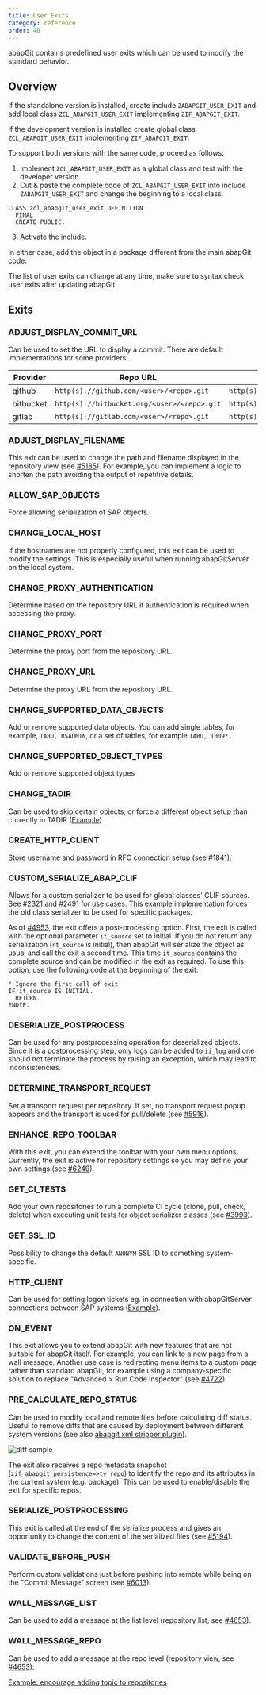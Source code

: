 ```yaml
---
title: User Exits
category: reference
order: 40
---
```


abapGit contains predefined user exits which can be used to modify the standard behavior.

## Overview

If the standalone version is installed, create include `ZABAPGIT_USER_EXIT` and add local class `ZCL_ABAPGIT_USER_EXIT` implementing `ZIF_ABAPGIT_EXIT`.

If the development version is installed create global class `ZCL_ABAPGIT_USER_EXIT` implementing `ZIF_ABAPGIT_EXIT`.

To support both versions with the same code, proceed as follows:

1. Implement `ZCL_ABAPGIT_USER_EXIT` as a global class and test with the developer version.
2. Cut & paste the complete code of `ZCL_ABAPGIT_USER_EXIT` into include `ZABAPGIT_USER_EXIT` and change the beginning to a local class.

```abap
CLASS zcl_abapgit_user_exit DEFINITION
  FINAL
  CREATE PUBLIC.
```

3. Activate the include.

In either case, add the object in a package different from the main abapGit code.

The list of user exits can change at any time, make sure to syntax check user exits after updating abapGit.

## Exits

### ADJUST_DISPLAY_COMMIT_URL

Can be used to set the URL to display a commit. There are default implementations for some providers:

| Provider  | Repo URL                                       | Show Commit URL                                            |
| --------- | ---------------------------------------------- | ---------------------------------------------------------- |
| github    | `http(s)://github.com/<user>/<repo>.git`    | `http(s)://github.com/<user>/<repo>/commit/<sha1>`     |
| bitbucket | `http(s)://bitbucket.org/<user>/<repo>.git` | `http(s)://bitbucket.org/<user>/<repo>/commits/<sha1>` |
| gitlab    | `http(s)://gitlab.com/<user>/<repo>.git`    | `http(s)://gitlab.com/<user>/<repo>/-/commit/<sha1>`  |

### ADJUST_DISPLAY_FILENAME

This exit can be used to change the path and filename displayed in the repository view (see [#5185](https://github.com/abapGit/abapGit/issues/5185)). For example, you can implement a logic to shorten the path avoiding the output of repetitive details.

### ALLOW_SAP_OBJECTS

Force allowing serialization of SAP objects.

### CHANGE_LOCAL_HOST

If the hostnames are not properly configured, this exit can be used to modify the settings. This is especially useful when running abapGitServer on the local system.

### CHANGE_PROXY_AUTHENTICATION

Determine based on the repository URL if authentication is required when accessing the proxy.

### CHANGE_PROXY_PORT

Determine the proxy port from the repository URL.

### CHANGE_PROXY_URL

Determine the proxy URL from the repository URL.

### CHANGE_SUPPORTED_DATA_OBJECTS

Add or remove supported data objects. You can add single tables, for example, `TABU, RSADMIN`, or a set of tables, for example `TABU, T009*`.

### CHANGE_SUPPORTED_OBJECT_TYPES

Add or remove supported object types

### CHANGE_TADIR

Can be used to skip certain objects, or force a different object setup than currently in TADIR ([Example](https://gist.github.com/larshp/cca0ce0ba65efcde5dfcae416b0484f7)).

### CREATE_HTTP_CLIENT

Store username and password in RFC connection setup (see [#1841](https://github.com/abapGit/abapGit/issues/1841)).

### CUSTOM_SERIALIZE_ABAP_CLIF

Allows for a custom serializer to be used for global classes' CLIF sources. See [#2321](https://github.com/abapGit/abapGit/issues/2321) and [#2491](https://github.com/abapGit/abapGit/pull/2491) for use cases. This [example implementation](https://gist.github.com/fabianlupa/999c8165b89131608b05cd371529fef5) forces the old class serializer to be used for specific packages.

As of [#4953](https://github.com/abapGit/abapGit/pull/4953), the exit offers a post-processing option. First, the exit is called with the optional parameter `it_source` set to initial. If you do not return any serialization (`rt_source` is initial), then abapGit will serialize the object as usual and call the exit a second time. This time `it_source` contains the complete source and can be modified in the exit as required. To use this option, use the following code at the beginning of the exit:

```abap
" Ignore the first call of exit
IF it_source IS INITIAL.
  RETURN.
ENDIF.
```

### DESERIALIZE_POSTPROCESS

Can be used for any postprocessing operation for deserialized objects. Since it is a postprocessing step, only logs can be added to `ii_log` and one should not terminate the process by raising an exception, which may lead to inconsistencies.

### DETERMINE_TRANSPORT_REQUEST

Set a transport request per repository. If set, no transport request popup appears and the transport is used for pull/delete (see [#5916](https://github.com/abapGit/abapGit/pull/5916)).

### ENHANCE_REPO_TOOLBAR

With this exit, you can extend the toolbar with your own menu options. Currently, the exit is active for repository settings so you may define your own settings (see [#6249](https://github.com/abapGit/abapGit/pull/6249)).

### GET_CI_TESTS

Add your own repositories to run a complete CI cycle (clone, pull, check, delete) when executing unit tests for object serializer classes (see [#3993](https://github.com/abapGit/abapGit/pull/3993)).

### GET_SSL_ID

Possibility to change the default `ANONYM` SSL ID to something system-specific.

### HTTP_CLIENT

Can be used for setting logon tickets eg. in connection with abapGitServer connections between SAP systems ([Example](https://gist.github.com/larshp/71609852a79aa1e877f8c4020d18feac)).

### ON_EVENT

This exit allows you to extend abapGit with new features that are not suitable for abapGit itself. For example, you can link to a new page from a wall message. Another use case is redirecting menu items to a custom page rather than standard abapGit, for example using a company-specific solution to replace "Advanced > Run Code Inspector" (see [#4722](https://github.com/abapGit/abapGit/issues/4722)).

### PRE_CALCULATE_REPO_STATUS

Can be used to modify local and remote files before calculating diff status. Useful to remove diffs that are caused by deployment between different system versions (see also [abapgit xml stripper plugin](https://github.com/sbcgua/abapgit_xml_stripper_plugin)).

![diff sample](/img/deployment_diff_difference_sample.png)

The exit also receives a repo metadata snapshot (`zif_abapgit_persistence=>ty_repo`) to identify the repo and its attributes in the current system (e.g. package). This can be used to enable/disable the exit for specific repos.

### SERIALIZE_POSTPROCESSING

This exit is called at the end of the serialize process and gives an opportunity to change the content of the serialized files (see [#5194](https://github.com/abapGit/abapGit/issues/5194)).

### VALIDATE_BEFORE_PUSH

Perform custom validations just before pushing into remote while being on the "Commit Message" screen (see [#6013](https://github.com/abapGit/abapGit/pull/6013)).

### WALL_MESSAGE_LIST

Can be used to add a message at the list level (repository list, see [#4653](https://github.com/abapGit/abapGit/issues/4653)).

### WALL_MESSAGE_REPO

Can be used to add a message at the repo level (repository view, see [#4653](https://github.com/abapGit/abapGit/issues/4653)).

[Example: encourage adding topic to repositories](https://gist.github.com/larshp/8e0a82c8a43d08f69cd49b8d807fbe83)
